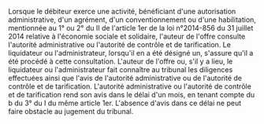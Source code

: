 Lorsque le débiteur exerce une activité, bénéficiant d'une autorisation administrative, d'un agrément, d'un conventionnement ou d'une habilitation, mentionnée au 1° ou 2° du II de l'article 1er de la loi n°2014-856 du 31 juillet 2014 relative à l'économie sociale et solidaire, l'auteur de l'offre consulte l'autorité administrative ou l'autorité de contrôle et de tarification. Le liquidateur ou l'administrateur, lorsqu'il en a été désigné un, s'assure qu'il a été procédé à cette consultation. L'auteur de l'offre ou, s'il y a lieu, le liquidateur ou l'administrateur fait connaître au tribunal les diligences effectuées ainsi que l'avis de l'autorité administrative ou de l'autorité de contrôle et de tarification. L'autorité administrative ou l'autorité de contrôle et de tarification rend son avis dans le délai d'un mois, en tenant compte du b du 3° du I du même article 1er. L'absence d'avis dans ce délai ne peut faire obstacle au jugement du tribunal.